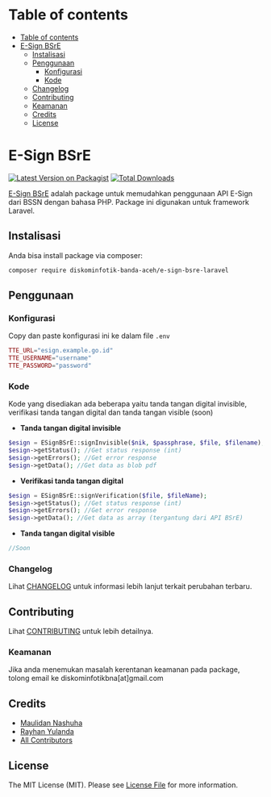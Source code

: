 Table of contents
=================
<!--ts-->
   * [Table of contents](#table-of-contents)
   * [E-Sign BSrE](#e-sign-bsre)
      * [Instalisasi](#instalisasi)
      * [Penggunaan](#penggunaan)
        * [Konfigurasi](#konfigurasi)
        * [Kode](#kode)
      * [Changelog](#changelog)
      * [Contributing](#contributing)
      * [Keamanan](#keamanan)
      * [Credits](#credits)
      * [License](#license)
<!--te-->

# E-Sign BSrE

[![Latest Version on Packagist](https://img.shields.io/packagist/v/diskominfotik-banda-aceh/e-sign-bsre-laravel.svg?style=flat-square)](https://packagist.org/packages/diskominfotik-banda-aceh/e-sign-bsre-laravel)
[![Total Downloads](https://img.shields.io/packagist/dt/diskominfotik-banda-aceh/e-sign-bsre-laravel.svg?style=flat-square)](https://packagist.org/packages/diskominfotik-banda-aceh/e-sign-bsre-laravel)
<!--![GitHub Actions](https://github.com/diskominfotik-banda-aceh/e-sign-bsre-laravel/actions/workflows/main.yml/badge.svg)-->

[E-Sign BSrE](https://bsre.bssn.go.id/) adalah package untuk memudahkan penggunaan API E-Sign dari BSSN dengan bahasa PHP. Package ini digunakan untuk framework Laravel.

## Instalisasi

Anda bisa install package via composer:

```bash
composer require diskominfotik-banda-aceh/e-sign-bsre-laravel
```

## Penggunaan

### Konfigurasi
Copy dan paste konfigurasi ini ke dalam file `.env`
```php
TTE_URL="esign.example.go.id"
TTE_USERNAME="username"
TTE_PASSWORD="password"
```

### Kode
Kode yang disediakan ada beberapa yaitu tanda tangan digital invisible, verifikasi tanda tangan digital dan tanda tangan visible (soon)

- **Tanda tangan digital invisible**
```php
$esign = ESignBSrE::signInvisible($nik, $passphrase, $file, $filename);
$esign->getStatus(); //Get status response (int)
$esign->getErrors(); //Get error response
$esign->getData(); //Get data as blob pdf
```

- **Verifikasi tanda tangan digital**
```php
$esign = ESignBSrE::signVerification($file, $fileName);
$esign->getStatus(); //Get status response (int)
$esign->getErrors(); //Get error response
$esign->getData(); //Get data as array (tergantung dari API BSrE)
```

- **Tanda tangan digital visible**
```php
//Soon
```

<!--### Testing

```bash
composer test
```
-->

### Changelog

Lihat [CHANGELOG](CHANGELOG.md) untuk informasi lebih lanjut terkait perubahan terbaru.

## Contributing

Lihat [CONTRIBUTING](CONTRIBUTING.md) untuk lebih detailnya.

### Keamanan

Jika anda menemukan masalah kerentanan keamanan pada package, tolong email ke diskominfotikbna[at]gmail.com

## Credits

-   [Maulidan Nashuha](https://github.com/maulidandev)
-   [Rayhan Yulanda](https://github.com/RayhanYulanda)
-   [All Contributors](../../contributors)

## License

The MIT License (MIT). Please see [License File](LICENSE.md) for more information.
